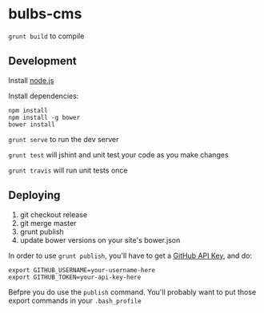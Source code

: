 bulbs-cms
=========

`grunt build` to compile

Development
-----------

Install [node.js](http://nodejs.org/download/)

Install dependencies:

    npm install
    npm install -g bower
    bower install

`grunt serve` to run the dev server

`grunt test` will jshint and unit test your code as you make changes

`grunt travis` will run unit tests once

Deploying
---------

1. git checkout release
2. git merge master
3. grunt publish
4. update bower versions on your site's bower.json

In order to use `grunt publish`, you'll have to get a [GitHub API Key](https://help.github.com/articles/creating-an-access-token-for-command-line-use), and do:

```
export GITHUB_USERNAME=your-username-here
export GITHUB_TOKEN=your-api-key-here
```

Befpre you do use the `publish` command. You'll probably want to put those export commands in your `.bash_profile`
